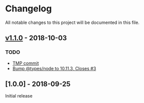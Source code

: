 # Changelog
All notable changes to this project will be documented in this file.

<a name="v1.1.0"></a>
## [v1.1.0](https://github.com/rubensworks/jsonld-context-parser.js/compare/v1.0.0...v1.1.0) - 2018-10-03

### TODO
* [TMP commit](https://github.com/rubensworks/jsonld-context-parser.js/commit/2cfea5d409e5aab05b7b333e1609f622c65829ab)
* [Bump @types/node to 10.11.3, Closes #3](https://github.com/rubensworks/jsonld-context-parser.js/commit/69c8d8bb67004ff40f9ed48645fe957387c3a4f3)

<a name="1.0.0"></a>
## [1.0.0] - 2018-09-25
Initial release
